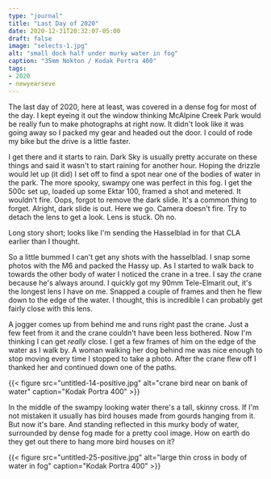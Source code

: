 ```yaml
---
type: "journal"
title: "Last Day of 2020"
date: 2020-12-31T20:32:07-05:00
draft: false
image: "selects-1.jpg"
alt: "small dock half under murky water in fog"
caption: "35mm Nokton / Kodak Portra 400"
tags:
- 2020
- newyearseve
---
```


The last day of 2020, here at least, was covered in a dense fog for most of the day. I kept eyeing it out the window thinking McAlpine Creek Park would be really fun to make photographs at right now. It didn't look like it was going away so I packed my gear and headed out the door. I could of rode my bike but the drive is a little faster. 

I get there and it starts to rain. Dark Sky is usually pretty accurate on these things and said it wasn't to start raining for another hour. Hoping the drizzle would let up (it did) I set off to find a spot near one of the bodies of water in the park. The more spooky, swampy one was perfect in this fog. I get the 500c set up, loaded up some Ektar 100, framed a shot and metered. It wouldn't fire. Oops, forgot to remove the dark slide. It's a common thing to forget. Alright, dark slide is out. Here we go. Camera doesn't fire. Try to detach the lens to get a look. Lens is stuck. Oh no. 

Long story short; looks like I'm sending the Hasselblad in for that CLA earlier than I thought.

So a little bummed I can't get any shots with the hasselblad. I snap some photos with the M6 and packed the Hassy up. As I started to walk back to towards the other body of water I noticed the crane in a tree. I say _the_ crane because he's always around. I quickly got my 90mm Tele-Elmarit out, it's the longest lens I have on me. Snapped a couple of frames and then he flew down to the edge of the water. I thought, this is incredible I can probably get fairly close with this lens.

A jogger comes up from behind me and runs right past the crane. Just a few feet from it and the crane couldn't have been less bothered. Now I'm thinking I can get _really_ close. I get a few frames of him on the edge of the water as I walk by. A woman walking her dog behind me was nice enough to stop moving every time I stopped to take a photo. After the crane flew off I thanked her and continued down one of the paths.

{{< figure src="untitled-14-positive.jpg" alt="crane bird near on bank of water" caption="Kodak Portra 400" >}}

In the middle of the swampy looking water there's a tall, skinny cross. If I'm not mistaken it usually has bird houses made from gourds hanging from it. But now it's bare. And standing reflected in this murky body of water, surrounded by dense fog made for a pretty cool image. How on earth do they get out there to hang more bird houses on it?

{{< figure src="untitled-25-positive.jpg" alt="large thin cross in body of water in fog" caption="Kodak Portra 400" >}}
